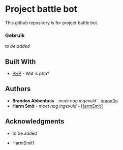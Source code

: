 # Project battle bot
This github repository is for project battle bot

### Gebruik

*to be added*

## Built With

* [PHP](https://php.net) - Wat is php?

## Authors

* **Brandon Abbenhuis** - *moet nog ingevuld* - [brann0n](https://github.com/brann0n)
* **Harm Smit** - *moet nog ingevuld* - [HarmSmit1](https://github.com/HarmSmit1)

## Acknowledgments

* to be added

* HarmSmit1
